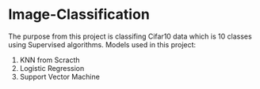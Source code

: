 # Image-Classification
  The  purpose from this project is classifing Cifar10 data which is 10 classes using Supervised algorithms. 
Models used in this project:
1) KNN from Scracth
2) Logistic Regression
4) Support Vector Machine


